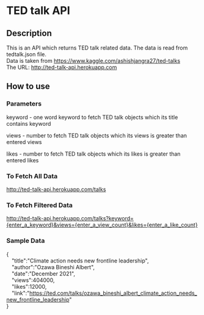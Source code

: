 # TED talk API

## Description
This is an API which returns TED talk related data. The data is read from tedtalk.json file.\
Data is taken from https://www.kaggle.com/ashishjangra27/ted-talks \
The URL: http://ted-talk-api.herokuapp.com

## How to use

### Parameters
keyword - one word keyword to fetch TED talk objects which its title contains keyword

views - number to fetch TED talk objects which its views is greater than entered views

likes - number to fetch TED talk objects which its likes is greater than entered likes

### To Fetch All Data
http://ted-talk-api.herokuapp.com/talks
### To Fetch Filtered Data
http://ted-talk-api.herokuapp.com/talks?keyword={enter_a_keyword}&views={enter_a_view_count}&likes={enter_a_like_count}
### Sample Data
{\
  &emsp;"title":"Climate action needs new frontline leadership",\
  &emsp;"author":"Ozawa Bineshi Albert",\
  &emsp;"date":"December 2021",\
  &emsp;"views":404000,\
  &emsp;"likes":12000,\
  &emsp;"link":"https://ted.com/talks/ozawa_bineshi_albert_climate_action_needs_new_frontline_leadership" \
}
